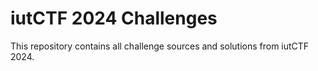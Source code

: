 # iutCTF 2024 Challenges
This repository contains all challenge sources and solutions from iutCTF 2024. 
